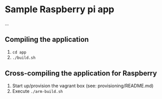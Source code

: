 
# Sample Raspberry pi app

...

## Compiling the application

1. `cd app`
2. `./build.sh`

## Cross-compiling the application for Raspberry

1. Start up/provision the vagrant box (see: provisioning/README.md)
2. Execute `./arm-build.sh`
